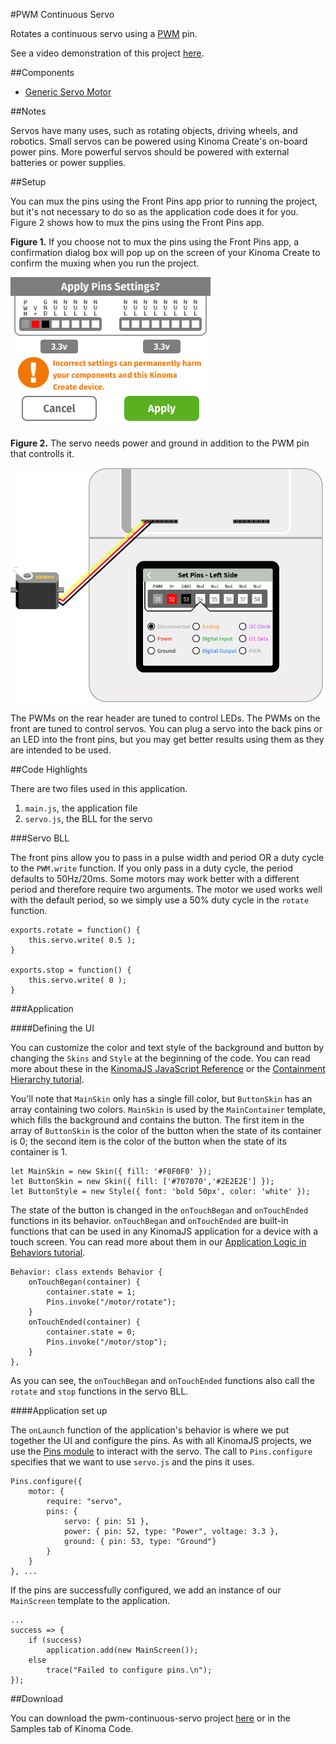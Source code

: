 <!-- Note to self: revise video on this -->

#PWM Continuous Servo

Rotates a continuous servo using a [PWM](../pwm) pin.

See a video demonstration of this project [here](https://youtu.be/m9Sk-kffWyk).

<!--
<iframe width="640" height="360" src="https://www.youtube.com/embed/m9Sk-kffWyk?rel=0&amp;controls=1&amp;showinfo=0&autoplay=0" frameborder="0" allowfullscreen></iframe>
-->

##Components

* [Generic Servo Motor](https://www.sparkfun.com/products/9347)

##Notes

Servos have many uses, such as rotating objects, driving wheels, and robotics. Small servos can be powered using Kinoma Create's on-board power pins. More powerful servos should be powered with external batteries or power supplies.

##Setup

You can mux the pins using the Front Pins app prior to running the project, but it's not necessary to do so as the application code does it for you. Figure 2 shows how to mux the pins using the Front Pins app.

**Figure 1.** If you choose not to mux the pins using the Front Pins app, a confirmation dialog box will pop up on the screen of your Kinoma Create to confirm the muxing when you run the project. 

![Pin confirmation](img/confirmation.png)

**Figure 2.** The servo needs power and ground in addition to the PWM pin that controlls it.

![Setup](img/setup2.jpg)

The PWMs on the rear header are tuned to control LEDs. The PWMs on the front are tuned to control servos. You can plug a servo into the back pins or an LED into the front pins, but you may get better results using them as they are intended to be used.


##Code Highlights

There are two files used in this application.

1. `main.js`, the application file
2. `servo.js`, the BLL for the servo

###Servo BLL

The front pins allow you to pass in a pulse width and period OR a duty cycle to the `PWM.write` function. If you only pass in a duty cycle, the period defaults to 50Hz/20ms. Some motors may work better with a different period and therefore require two arguments. The motor we used works well with the default period, so we simply use a 50% duty cycle in the `rotate` function.

```
exports.rotate = function() {
	this.servo.write( 0.5 );
}

exports.stop = function() {
	this.servo.write( 0 );
}
```

###Application

####Defining the UI

You can customize the color and text style of the background and button by changing the `Skins` and `Style` at the beginning of the code. You can read more about these in the [KinomaJS JavaScript Reference](../..javascript/) or the [Containment Hierarchy tutorial](../../kinomajs-tutorials/containment-hierarchy/).

You'll note that `MainSkin` only has a single fill color, but `ButtonSkin` has an array containing two colors. `MainSkin` is used by the `MainContainer` template, which fills the background and contains the button. The first item in the array of `ButtonSkin` is the color of the button when the state of its container is 0; the second item is the color of the button when the state of its container is 1.

```
let MainSkin = new Skin({ fill: '#F0F0F0' });
let ButtonSkin = new Skin({ fill: ['#707070','#2E2E2E'] });
let ButtonStyle = new Style({ font: 'bold 50px', color: 'white' });
```

The state of the button is changed in the `onTouchBegan` and `onTouchEnded` functions in its behavior. `onTouchBegan` and `onTouchEnded` are built-in functions that can be used in any KinomaJS application for a device with a touch screen. You can read more about them in our [Application Logic in Behaviors tutorial](../../kinomajs-tutorials/behaviors/). 

```
Behavior: class extends Behavior {
	onTouchBegan(container) {
		container.state = 1;
		Pins.invoke("/motor/rotate");             
	}
	onTouchEnded(container) {
		container.state = 0;
		Pins.invoke("/motor/stop");             
	}
},
```

As you can see, the `onTouchBegan` and `onTouchEnded` functions also call the `rotate` and `stop` functions in the servo BLL.

####Application set up

The `onLaunch` function of the application's behavior is where we put together the UI and configure the pins. As with all KinomaJS projects, we use the [Pins module](http://kinoma.com/develop/documentation/create-pins-module/) to interact with the servo. The call to `Pins.configure` specifies that we want to use `servo.js` and the pins it uses.

```
Pins.configure({
	motor: {
		require: "servo",
		pins: {
			servo: { pin: 51 },
			power: { pin: 52, type: "Power", voltage: 3.3 },
			ground: { pin: 53, type: "Ground"}
		}
	}
}, ...
```

If the pins are successfully configured, we add an instance of our `MainScreen` template to the application.		
		
```
...
success => {
	if (success)
		application.add(new MainScreen());
	else
		trace("Failed to configure pins.\n");
});

```

##Download

You can download the pwm-continuous-servo project [here](https://github.com/Kinoma/KPR-examples/tree/master/pwm-continuous-servo) or in the Samples tab of Kinoma Code.
